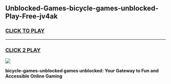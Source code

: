 
## Unblocked-Games-bicycle-games-unblocked-Play-Free-jv4ak
<h3>
<a href="https://premium76.site?title=bicycle-games-unblocked&ref=18A">CLICK TO PLAY</a></h3>
<hr>

<h3>
<a href="https://premium76.site?title=bicycle-games-unblocked&ref=18A">CLICK 2 PLAY</a>
  
</h3>

<a href="https://premium76.site?title=bicycle-games-unblocked&ref=18A"><img src="https://clearcache.store/games.png"></a>


**bicycle-games-unblocked games unblocked: Your Gateway to Fun and Accessible Online Gaming**
